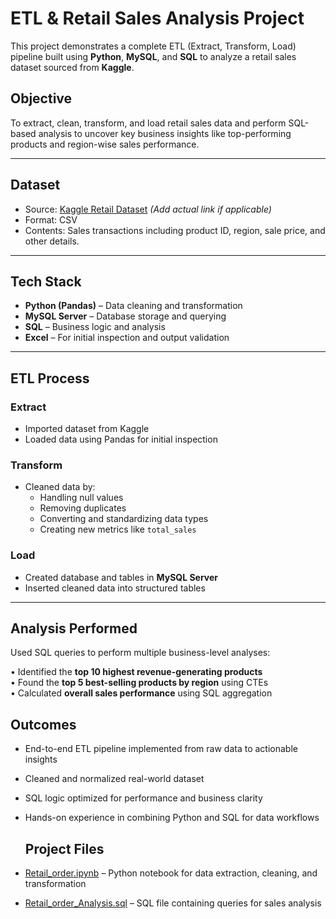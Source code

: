 # ETL & Retail Sales Analysis Project

This project demonstrates a complete ETL (Extract, Transform, Load) pipeline built using **Python**, **MySQL**, and **SQL** to analyze a retail sales dataset sourced from **Kaggle**.

## Objective

To extract, clean, transform, and load retail sales data and perform SQL-based analysis to uncover key business insights like top-performing products and region-wise sales performance.

---

## Dataset

- Source: [Kaggle Retail Dataset](https://www.kaggle.com/) *(Add actual link if applicable)*
- Format: CSV
- Contents: Sales transactions including product ID, region, sale price, and other details.

---

## Tech Stack

- **Python (Pandas)** – Data cleaning and transformation
- **MySQL Server** – Database storage and querying
- **SQL** – Business logic and analysis
- **Excel** – For initial inspection and output validation

---

## ETL Process

### Extract
- Imported dataset from Kaggle
- Loaded data using Pandas for initial inspection

### Transform
- Cleaned data by:
  - Handling null values
  - Removing duplicates
  - Converting and standardizing data types
  - Creating new metrics like `total_sales`

### Load
- Created database and tables in **MySQL Server**
- Inserted cleaned data into structured tables

---

## Analysis Performed

Used SQL queries to perform multiple business-level analyses:

• Identified the **top 10 highest revenue-generating products**  
• Found the **top 5 best-selling products by region** using CTEs  
• Calculated **overall sales performance** using SQL aggregation

## Outcomes

- End-to-end ETL pipeline implemented from raw data to actionable insights
- Cleaned and normalized real-world dataset
- SQL logic optimized for performance and business clarity
- Hands-on experience in combining Python and SQL for data workflows

  ## Project Files

- [Retail_order.ipynb](./scripts/Retail_order.ipynb) – Python notebook for data extraction, cleaning, and transformation  
- [Retail_order_Analysis.sql](./scripts/Retail_order_Analysis.sql) – SQL file containing queries for sales analysis

